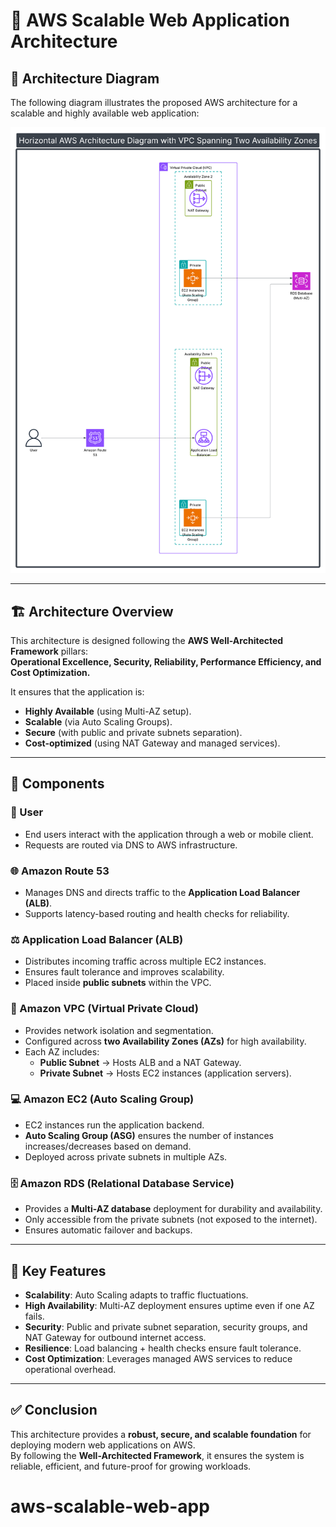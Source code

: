 # 🚀 AWS Scalable Web Application Architecture

## 📌 Architecture Diagram
The following diagram illustrates the proposed AWS architecture for a scalable and highly available web application:

![AWS Architecture](diagram.png)

---

## 🏗️ Architecture Overview
This architecture is designed following the **AWS Well-Architected Framework** pillars:  
**Operational Excellence, Security, Reliability, Performance Efficiency, and Cost Optimization.**

It ensures that the application is:  
- **Highly Available** (using Multi-AZ setup).  
- **Scalable** (via Auto Scaling Groups).  
- **Secure** (with public and private subnets separation).  
- **Cost-optimized** (using NAT Gateway and managed services).  

---

## 🔹 Components

### 👤 User
- End users interact with the application through a web or mobile client.  
- Requests are routed via DNS to AWS infrastructure.  

### 🌐 Amazon Route 53
- Manages DNS and directs traffic to the **Application Load Balancer (ALB)**.  
- Supports latency-based routing and health checks for reliability.  

### ⚖️ Application Load Balancer (ALB)
- Distributes incoming traffic across multiple EC2 instances.  
- Ensures fault tolerance and improves scalability.  
- Placed inside **public subnets** within the VPC.  

### 🏢 Amazon VPC (Virtual Private Cloud)
- Provides network isolation and segmentation.  
- Configured across **two Availability Zones (AZs)** for high availability.  
- Each AZ includes:
  - **Public Subnet** → Hosts ALB and a NAT Gateway.  
  - **Private Subnet** → Hosts EC2 instances (application servers).  

### 💻 Amazon EC2 (Auto Scaling Group)
- EC2 instances run the application backend.  
- **Auto Scaling Group (ASG)** ensures the number of instances increases/decreases based on demand.  
- Deployed across private subnets in multiple AZs.  

### 🗄️ Amazon RDS (Relational Database Service)
- Provides a **Multi-AZ database** deployment for durability and availability.  
- Only accessible from the private subnets (not exposed to the internet).  
- Ensures automatic failover and backups.  

---

## 🔑 Key Features
- **Scalability**: Auto Scaling adapts to traffic fluctuations.  
- **High Availability**: Multi-AZ deployment ensures uptime even if one AZ fails.  
- **Security**: Public and private subnet separation, security groups, and NAT Gateway for outbound internet access.  
- **Resilience**: Load balancing + health checks ensure fault tolerance.  
- **Cost Optimization**: Leverages managed AWS services to reduce operational overhead.  

---

## ✅ Conclusion
This architecture provides a **robust, secure, and scalable foundation** for deploying modern web applications on AWS.  
By following the **Well-Architected Framework**, it ensures the system is reliable, efficient, and future-proof for growing workloads.  
# aws-scalable-web-app
